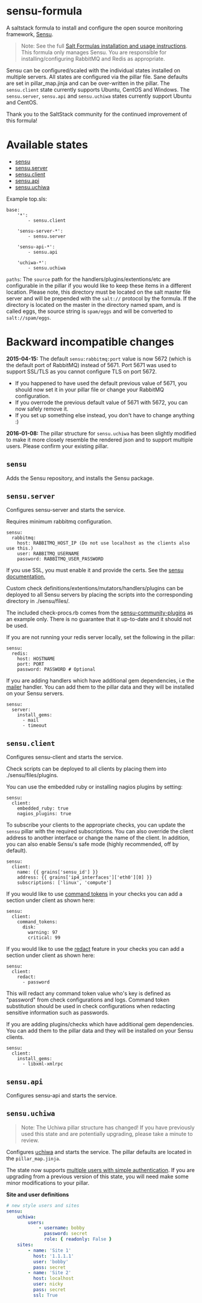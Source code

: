 sensu-formula
================

A saltstack formula to install and configure the open source monitoring framework, [Sensu](http://sensuapp.org/).

>Note:
See the full [Salt Formulas installation and usage instructions](http://docs.saltstack.com/en/latest/topics/development/conventions/formulas.html). This formula only manages Sensu. You are responsible for installing/configuring RabbitMQ and Redis as appropriate.

Sensu can be configured/scaled with the individual states installed on multiple servers. All states are configured via the pillar file. Sane defaults are set in pillar_map.jinja and can be over-written in the pillar. The `sensu.client` state currently supports Ubuntu, CentOS and Windows. The `sensu.server`, `sensu.api` and `sensu.uchiwa` states currently support Ubuntu and CentOS.

Thank you to the SaltStack community for the continued improvement of this formula!

Available states
================
* [sensu](#sensu)
* [sensu.server](#sensuserver)
* [sensu.client](#sensuclient)
* [sensu.api](#sensuapi)
* [sensu.uchiwa](#sensuuchiwa)

Example top.sls:
```
base:
    '*':
        - sensu.client

    'sensu-server-*':
        - sensu.server

    'sensu-api-*':
        - sensu.api

    'uchiwa-*':
        - sensu.uchiwa
```

`paths`: The `source` path for the handlers/plugins/extentions/etc are configurable in the pillar if you would like to keep these items in a different location. Please note, this directory must be located on the salt master file server and will be prepended with the `salt://` protocol by the formula. If the directory is located on the master in the directory named spam, and is called eggs, the source string is `spam/eggs` and will be converted to `salt://spam/eggs`.

Backward incompatible changes
=============================

**2015-04-15:** The default ``sensu:rabbitmq:port`` value is now 5672 (which is the default port of RabbitMQ) instead of 5671. Port 5671 was used to support SSL/TLS as you cannot configure TLS on port 5672.
* If you happened to have used the default previous value of 5671, you should now set it in your pillar file or change your RabbitMQ configuration.
* If you overrode the previous default value of 5671 with 5672, you can now safely remove it.
* If you set up something else instead, you don't have to change anything :)

**2016-01-08:** The pillar structure for `sensu.uchiwa` has been slightly modified to make it more closely resemble the rendered json and to support multiple users. Please confirm your existing pillar.

``sensu``
------------

Adds the Sensu repository, and installs the Sensu package.

``sensu.server``
------------

Configures sensu-server and starts the service.

Requires minimum rabbitmq configuration.
```
sensu:
  rabbitmq:
    host: RABBITMQ_HOST_IP (Do not use localhost as the clients also use this.)
    user: RABBITMQ_USERNAME
    password: RABBITMQ_USER_PASSWORD
```

If you use SSL, you must enable it and provide the certs. See the [sensu documentation.](http://sensuapp.org/docs/latest/certificates)

Custom check definitions/extentions/mutators/handlers/plugins can be deployed to all Sensu servers by placing the scripts into the corresponding directory in ./sensu/files/.

The included check-procs.rb comes from the [sensu-community-plugins](https://github.com/sensu/sensu-community-plugins) as an example only. There is no guarantee that it up-to-date and it should not be used.

If you are not running your redis server locally, set the following in the pillar:
```
sensu:
  redis:
    host: HOSTNAME
    port: PORT
    password: PASSWORD # Optional
```

If you are adding handlers which have additional gem dependencies, i.e the [mailer](https://github.com/sensu/sensu-community-plugins/blob/master/handlers/notification/mailer.rb) handler. You can add them to the pillar data and they will be installed on your Sensu servers.
```
sensu:
  server:
    install_gems:
      - mail
      - timeout
```

``sensu.client``
------------

Configures sensu-client and starts the service.

Check scripts can be deployed to all clients by placing them into ./sensu/files/plugins.

You can use the embedded ruby or installing nagios plugins by setting:
```
sensu:
  client:
    embedded_ruby: true
    nagios_plugins: true
```

To subscribe your clients to the appropriate checks, you can update the `sensu` pillar with the required subscriptions.  You can also override the client address to another interface or change the name of the client.  In addition, you can also enable Sensu's safe mode (highly recommended, off by default).

```
sensu:
  client:
    name: {{ grains['sensu_id'] }}
    address: {{ grains['ip4_interfaces']['eth0'][0] }}
    subscriptions: ['linux', 'compute']
```

If you would like to use [command tokens](https://sensuapp.org/docs/latest/checks#example-check-command-tokens) in your checks you can add a section under client as shown here:

```
sensu:
  client:
    command_tokens:
      disk:
        warning: 97
        critical: 99
```

If you would like to use the [redact](https://sensuapp.org/docs/latest/clients) feature in your checks you can add a section under client as shown here:

```
sensu:
  client:
    redact:
      - password
```

This will redact any command token value who's key is defined as "password" from check configurations and logs. Command token substitution should be used in check configurations when redacting sensitive information such as passwords.

If you are adding plugins/checks which have additional gem dependencies. You can add them to the pillar data and they will be installed on your Sensu clients.
```
sensu:
  client:
    install_gems:
      - libxml-xmlrpc
```


``sensu.api``
------------

Configures sensu-api and starts the service.



``sensu.uchiwa``
------------
>Note: The Uchiwa pillar structure has changed! If you have previously used this state and are potentially upgrading, please take a minute to review.

Configures [uchiwa](http://docs.uchiwa.io/en/latest/) and starts the service. The pillar defaults are located in the ```pillar_map.jinja```.

The state now supports [multiple users with simple authentication](http://docs.uchiwa.io/en/latest/configuration/uchiwa/#multiple-users-with-simple-authentication). If you are upgrading from a previous version of this state, you will need make some minor modifications to your pillar.

**Site and user definitions**
``` yaml
# new style users and sites
sensu:
    uchiwa:
        users:
            - username: bobby
              password: secret
              role: { readonly: False }
    sites:
        - name: 'Site 1'
          host: '1.1.1.1'
          user: 'bobby'
          pass: secret
        - name: 'Site 2'
          host: localhost
          user: nicky
          pass: secret
          ssl: True
```
